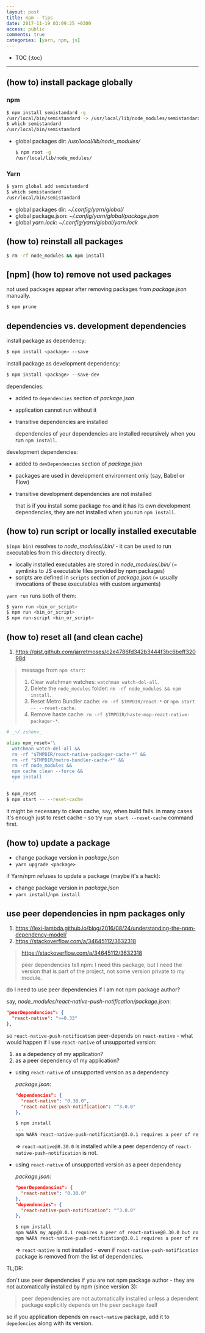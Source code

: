 ```yaml
---
layout: post
title: npm - Tips
date: 2017-11-19 03:09:25 +0300
access: public
comments: true
categories: [yarn, npm, js]
---
```


<!-- more -->

* TOC
{:toc}
<hr>

(how to) install package globally
---------------------------------

### npm

```sh
$ npm install semistandard -g
/usr/local/bin/semistandard -> /usr/local/lib/node_modules/semistandard/bin/cmd.js
$ which semistandard
/usr/local/bin/semistandard
```

- global packages dir: _/usr/local/lib/node_modules/_

  ```sh
  $ npm root -g
  /usr/local/lib/node_modules/
  ```

### Yarn

```sh
$ yarn global add semistandard
$ which semistandard
/usr/local/bin/semistandard
```

- global packages dir: _~/.config/yarn/global/_
- global package.json: _~/.config/yarn/global/package.json_
- global _yarn.lock_: _~/.config/yarn/global/yarn.lock_

(how to) reinstall all packages
-------------------------------

```sh
$ rm -rf node_modules && npm install
```

[npm] (how to) remove not used packages
---------------------------------------

not used packages appear after removing packages from _package.json_ manually.

```sh
$ npm prune
```

dependencies vs. development dependencies
-----------------------------------------

install package as dependency:

```sh
$ npm install <package> --save
```

install package as development dependency:

```sh
$ npm install <package> --save-dev
```

dependencies:

- added to `dependencies` section of _package.json_
- application cannot run without it
- transitive dependencies are installed

  dependencies of your dependencies are installed recursively when you run
  `npm install`.

development dependencies:

- added to `devDependencies` section of _package.json_
- packages are used in development environment only (say, Babel or Flow)
- transitive development dependencies are not installed

  that is if you install some package `foo` and it has its own development
  dependencies, they are not installed when you run `npm install`.

(how to) run script or locally installed executable
---------------------------------------------------

`$(npm bin)` resolves to _node\_modules/.bin/_ - it can be used to run
executables from this directory directly.

- locally installed executables are stored in _node\_modules/.bin/_
  (= symlinks to JS executable files provided by npm packages)
- scripts are defined in `scripts` section of _package.json_
  (= usually invocations of these executables with custom arguments)

`yarn run` runs both of them:

```sh
$ yarn run <bin_or_script>
$ npm run <bin_or_script>
$ npm run-script <bin_or_script>
```

(how to) reset all (and clean cache)
------------------------------------

1. <https://gist.github.com/jarretmoses/c2e4786fd342b3444f3bc6beff32098d>

> message from `npm start`:
>
> 1. Clear watchman watches: `watchman watch-del-all`.
> 2. Delete the `node_modules` folder: `rm -rf node_modules && npm install`.
> 3. Reset Metro Bundler cache: `rm -rf $TMPDIR/react-*` or `npm start -- --reset-cache`.
> 4. Remove haste cache: `rm -rf $TMPDIR/haste-map-react-native-packager-*`.

```zsh
# _~/.zshenv_

alias npm_reset='\
  watchman watch-del-all &&
  rm -rf "$TMPDIR/react-native-packager-cache-*" &&
  rm -rf "$TMPDIR/metro-bundler-cache-*" &&
  rm -rf node_modules &&
  npm cache clean --force &&
  npm install
  '
```

```sh
$ npm_reset
$ npm start -- --reset-cache
```

it might be necessary to clean cache, say, when build fails. in many cases it's
enough just to reset cache - so try `npm start --reset-cache` command first.

(how to) update a package
-------------------------

- change package version in _package.json_
- `yarn upgrade <package>`

if Yarn/npm refuses to update a package (maybe it's a hack):

- change package version in _package.json_
- `yarn install`/`npm install`

use peer dependencies in npm packages only
------------------------------------------

1. <https://lexi-lambda.github.io/blog/2016/08/24/understanding-the-npm-dependency-model/>
2. <https://stackoverflow.com/a/34645112/3632318>

> <https://stackoverflow.com/a/34645112/3632318>
>
> peer dependencies tell npm: I need this package, but I need the version that
> is part of the project, not some version private to my module.

do I need to use peer dependencies if I am not npm package author?

say, _node_modules/react-native-push-notification/package.json_:

```json
"peerDependencies": {
  "react-native": ">=0.33"
},
```

so `react-native-push-notification` peer-depends on `react-native` - what would
happen if I use `react-native` of unsupported version:

1. as a depedency of my application?
2. as a peer dependency of my application?

- using `react-native` of unsupported version as a dependency

  _package.json_:

  ```json
  "dependencies": {
    "react-native": "0.30.0",
    "react-native-push-notification": "^3.0.0"
  },
  ```

  ```sh
  $ npm install
  ...
  npm WARN react-native-push-notification@3.0.1 requires a peer of react-native@>=0.33 but none was installed.
  ```

  => `react-native@0.30.0` is installed while a peer dependency of
  `react-native-push-notification` is not.

- using `react-native` of unsupported version as a peer dependency

  _package.json_:

  ```json
  "peerDependencies": {
    "react-native": "0.30.0"
  },
  "dependencies": {
    "react-native-push-notification": "^3.0.0"
  },
  ```

  ```sh
  $ npm install
  npm WARN my_app@0.0.1 requires a peer of react-native@0.30.0 but none was installed.
  npm WARN react-native-push-notification@3.0.1 requires a peer of react-native@>=0.33 but none was installed.
  ```

  => `react-native` is not installed - even if `react-native-push-notification`
  package is removed from the list of dependencies.

TL;DR:

don't use peer dependencies if you are not npm package author - they are not
automatically installed by npm (since version 3):

> peer dependencies are not automatically installed unless a dependent package
> explicitly depends on the peer package itself

so if you application depends on `react-native` package, add it to `depedencies`
along with its version.
